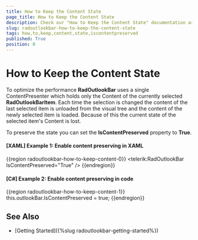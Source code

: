 ```yaml
---
title: How to Keep the Content State
page_title: How to Keep the Content State
description: Check our "How to Keep the Content State" documentation article for the RadOutlookBar WPF control.
slug: radoutlookbar-how-to-keep-the-content-state
tags: how,to,keep,content,state,iscontentpreserved
published: True
position: 0
---
```


# How to Keep the Content State

To optimize the performance __RadOutlookBar__ uses a single ContentPresenter which holds only the Content of the currently selected __RadOutlookBarItem__. Each time the selection is changed the content of the last selected item is unloaded from the visual tree and the content of the newly selected item is loaded. Because of this the current state of the selected item's Content is lost. 

To preserve the state you can set the __IsContentPreserved__ property to __True__. 

#### __[XAML] Example 1: Enable content preserving in XAML__
{{region radoutlookbar-how-to-keep-content-0}}
	<telerik:RadOutlookBar IsContentPreserved="True" />
{{endregion}}

#### __[C#] Example 2: Enable content preserving in code__
{{region radoutlookbar-how-to-keep-content-1}}
	this.outlookBar.IsContentPreserved = true;
{{endregion}}


## See Also
 * [Getting Started]({%slug radoutlookbar-getting-started%})